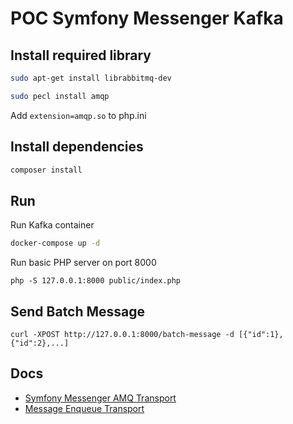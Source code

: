 # POC Symfony Messenger Kafka

## Install required library

```bash
sudo apt-get install librabbitmq-dev
```

```bash
sudo pecl install amqp
```

Add `extension=amqp.so` to php.ini

## Install dependencies

```bash
composer install
```

## Run

Run Kafka container

```bash
docker-compose up -d
```

Run basic PHP server on port 8000

```
php -S 127.0.0.1:8000 public/index.php
```

## Send Batch Message

```
curl -XPOST http://127.0.0.1:8000/batch-message -d [{"id":1},{"id":2},...]
```

## Docs

- [Symfony Messenger AMQ Transport](https://symfony.com/doc/current/messenger.html#amqp-transport)
- [Message Enqueue Transport](https://github.com/sroze/messenger-enqueue-transport)
